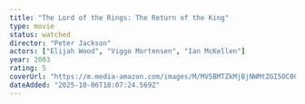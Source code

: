 ```yaml
---
title: "The Lord of the Rings: The Return of the King"
type: movie
status: watched
director: "Peter Jackson"
actors: ["Elijah Wood", "Viggo Mortensen", "Ian McKellen"]
year: 2003
rating: 5
coverUrl: "https://m.media-amazon.com/images/M/MV5BMTZkMjBjNWMtZGI5OC00MGU0LTk4ZTItODg2NWM3NTVmNWQ4XkEyXkFqcGc@._V1_SX300.jpg"
dateAdded: "2025-10-06T18:07:24.569Z"
---
```



